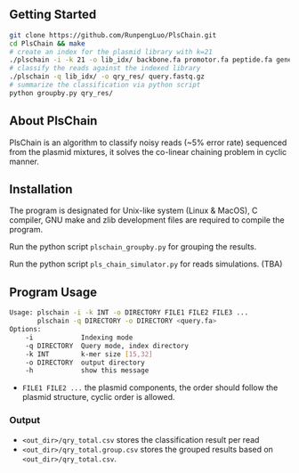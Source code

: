 ## Getting Started
```sh
git clone https://github.com/RunpengLuo/PlsChain.git
cd PlsChain && make
# create an index for the plasmid library with k=21
./plschain -i -k 21 -o lib_idx/ backbone.fa promotor.fa peptide.fa gene.fa terminal.fa terminator.fa
# classify the reads against the indexed library
./plschain -q lib_idx/ -o qry_res/ query.fastq.gz
# summarize the classification via python script
python groupby.py qry_res/
```

## About PlsChain
PlsChain is an algorithm to classify noisy reads (~5% error rate) sequenced from the plasmid mixtures, it solves the co-linear chaining problem in cyclic manner.


## Installation
The program is designated for Unix-like system (Linux & MacOS), C compiler, GNU make and zlib development files are required to compile the program.

Run the python script `plschain_groupby.py` for grouping the results.

Run the python script `pls_chain_simulator.py` for reads simulations. (TBA)

## Program Usage
```sh
Usage: plschain -i -k INT -o DIRECTORY FILE1 FILE2 FILE3 ...
       plschain -q DIRECTORY -o DIRECTORY <query.fa>
Options:
    -i            Indexing mode
    -q DIRECTORY  Query mode, index directory
    -k INT        k-mer size [15,32]
    -o DIRECTORY  output directory
    -h            show this message
```
* `FILE1 FILE2 ...` the plasmid components, the order should follow the plasmid structure, cyclic order is allowed.

### Output
* `<out_dir>/qry_total.csv` stores the classification result per read
* `<out_dir>/qry_total.group.csv` stores the grouped results based on `<out_dir>/qry_total.csv`.